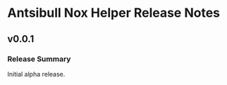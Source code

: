 # Antsibull Nox Helper Release Notes

<a id="v0-0-1"></a>
## v0\.0\.1

<a id="release-summary"></a>
### Release Summary

Initial alpha release\.
